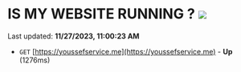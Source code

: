 # IS MY WEBSITE RUNNING ? [![](https://img.shields.io/static/v1?label=Sponsor&message=%E2%9D%A4&logo=GitHub&color=%23fe8e86)](https://github.com/sponsors/<username>)

Last updated: **11/27/2023, 11:00:23 AM**

- `GET` [https://youssefservice.me](https://youssefservice.me) - **Up** (1276ms)
